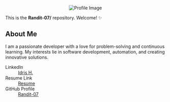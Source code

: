 <!--## Hi there 👋-->

<p align="center" width="100%">
    <img src="https://github.com/user-attachments/assets/17f41715-ea58-459e-97a8-ea5ca210bd01" alt="Profile Image"> 
</p>

This is the **Randit-07/** repository. Welcome! ✨

## About Me

I am a passionate developer with a love for problem-solving and continuous learning. My interests lie in software development, automation, and creating innovative solutions. 

<dl>
  
  <dt>LinkedIn</dt>
  <dd><a href="https://www.linkedin.com/in/idris-h-8aa78b249/">Idris H.</a></dd>
  
  <dt>Resume Link</dt>
  <dd><a href="https://github.com/Randit-07/randit-07/blob/main/resume.pdf">Resume</a></dd>
  
  <dt>GitHub Profile</dt>
  <dd><a href="https://github.com/Randit-07">Randit-07</a></dd>
</dl>
